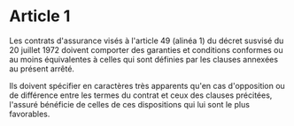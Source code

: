 # Article 1

Les contrats d'assurance visés à l'article 49 (alinéa 1) du décret susvisé du 20 juillet 1972 doivent comporter des garanties et conditions conformes ou au moins équivalentes à celles qui sont définies par les clauses annexées au présent arrêté.

Ils doivent spécifier en caractères très apparents qu'en cas d'opposition ou de différence entre les termes du contrat et ceux des clauses précitées, l'assuré bénéficie de celles de ces dispositions qui lui sont le plus favorables.
